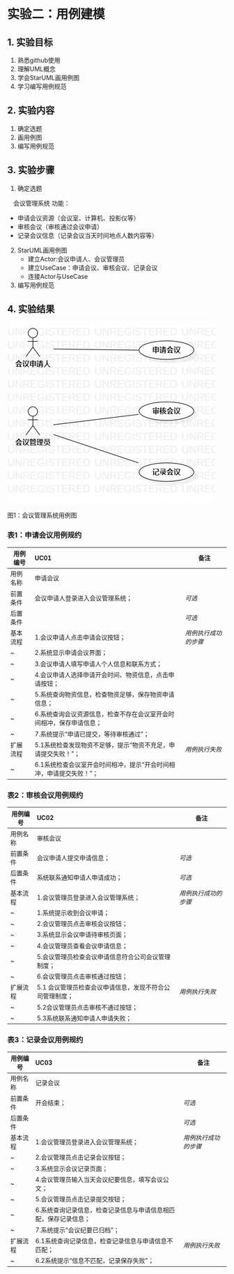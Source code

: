 # 实验二：用例建模

## 1. 实验目标

1. 熟悉github使用
2. 理解UML概念
3. 学会StarUML画用例图
4. 学习编写用例规范

## 2. 实验内容

1. 确定选题
2. 画用例图
3. 编写用例规范

## 3. 实验步骤

1. 确定选题


　会议管理系统 功能：
- 申请会议资源（会议室、计算机、投影仪等）
- 审核会议（审核通过会议申请）
- 记录会议信息（记录会议当天时间地点人数内容等）
2. StarUML画用例图
   - 建立Actor:会议申请人、会议管理员
   - 建立UseCase：申请会议、审核会议、记录会议
   - 连接Actor与UseCase
3. 编写用例规范


## 4. 实验结果

![用例图](./mymodel1.jpg)

图1：会议管理系统用例图


### 表1：申请会议用例规约  

用例编号  | UC01 | 备注  
-|:-|-  
用例名称  | 申请会议  |   
前置条件  |   会议申请人登录进入会议管理系统；   | *可选*   
后置条件  |      | *可选*   
基本流程  | 1.会议申请人点击申请会议按钮；  |*用例执行成功的步骤*    
~| 2.系统显示申请会议界面；  |   
~| 3.会议申请人填写申请人个人信息和联系方式；  |   
~| 4.会议申请人选择申请开会时间、物资信息，点击申请按钮；   |   
~| 5.系统查询物资信息，检查物资足够，保存物资申请信息；   |  
~| 6.系统查询会议资源信息，检查不存在会议室开会时间相冲，保存申请信息；   |
~| 7.系统提示“申请已提交，等待审核通过”；   |
扩展流程  | 5.1系统检查发现物资不足够，提示“物资不充足，申请提交失败！”；   |*用例执行失败*    
~| 6.1系统检查会议室开会时间相冲，提示“开会时间相冲，申请提交失败！”；   |  



### 表2：审核会议用例规约  

用例编号  | UC02 | 备注  
-|:-|-  
用例名称  | 审核会议  |   
前置条件  |   会议申请人提交申请信息；   | *可选*   
后置条件  |   系统联系通知申请人申请成功；   | *可选*   
基本流程  | 1.会议管理员登录进入会议管理系统；  |*用例执行成功的步骤*    
~| 1.系统提示收到会议申请；  |
~| 2.会议管理员点击审核会议按钮；  |   
~| 3.系统显示会议申请待审核页面；   |   
~| 4.会议管理员查看会议申请信息；   |   
~| 5.会议管理员检查会议申请信息符合公司会议管理制度；  | 
~| 6.会议管理员点击审核通过按钮；   | 
扩展流程  | 5.1 会议管理员检查会议申请信息，发现不符合公司管理制度；  |*用例执行失败*    
~| 5.2会议管理员点击审核不通过按钮；   |  
~| 5.3系统联系通知申请人申请失败；   |  



### 表3：记录会议用例规约  

用例编号  | UC03 | 备注  
-|:-|-  
用例名称  | 记录会议  |   
前置条件  |   开会结束；   | *可选*   
后置条件  |      | *可选*   
基本流程  | 1.会议管理员登录进入会议管理系统；  |*用例执行成功的步骤*    
~| 2.会议管理员点击记录会议按钮；  |   
~| 3.系统显示会议记录页面；   |   
~| 4.会议管理员输入当天会议纪要信息，填写会议公文；   |   
~| 5.会议管理员点击记录提交按钮；  | 
~| 6.系统查询记录信息，检查记录信息与申请信息相匹配，保存记录信息；   |
~| 7.系统提示“会议纪要已归档”；   |
扩展流程  | 6.1系统查询记录信息，检查记录信息与申请信息不匹配；   |*用例执行失败*    
~| 6.2系统提示“信息不匹配，记录保存失败”；  |  
